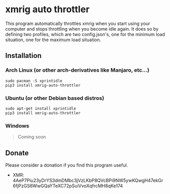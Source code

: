 # xmrig auto throttler

This program automatically throttles xmrig when you start using your computer and stops throttling when you become idle again. It does so by defining two profiles, which are two config.json's, one for the minimum load situation, one for the maximum load situation.

## Installation

### Arch Linux (or other arch-derivatives like Manjaro, etc...)

```shell
sudo pacman -S xprintidle
pip3 install xmrig-auto-throttler
```

### Ubuntu (or other Debian based distros)

```shell
sudo apt-get install xprintidle
pip3 install xmrig-auto-throttler
```

### Windows

> Coming soon

## Donate

Please consider a donation if you find this program useful.

- XMR: 4AeP7Piu23yDrYS3dmDMbc3jVzLKbP8QVcBPi9NW5ywKQwgH47ekGr6fjPzGS6WwGQaYTeXC72pSuiVvoXqfrcMH8qKe174
